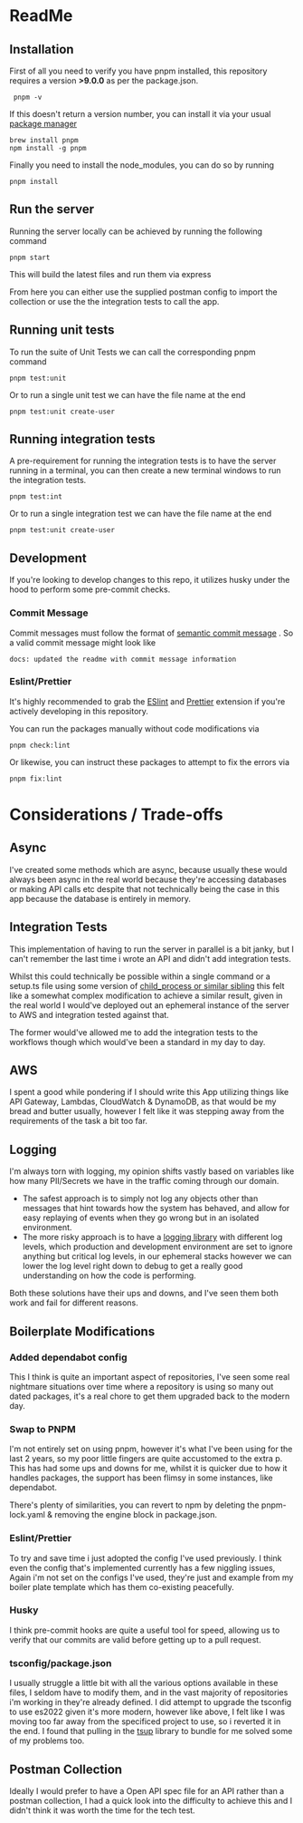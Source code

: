# ReadMe

## Installation

First of all you need to verify you have pnpm installed, this repository requires a version **>9.0.0** as per the package.json.

     pnpm -v

If this doesn't return a version number, you can install it via your usual [package manager ](https://pnpm.io/installation)

    brew install pnpm
    npm install -g pnpm

Finally you need to install the node_modules, you can do so by running

    pnpm install

## Run the server

Running the server locally can be achieved by running the following command

    pnpm start

This will build the latest files and run them via express

From here you can either use the supplied postman config to import the collection or use the the integration tests to call the app.

## Running unit tests

To run the suite of Unit Tests we can call the corresponding pnpm command

    pnpm test:unit

Or to run a single unit test we can have the file name at the end

    pnpm test:unit create-user

## Running integration tests

A pre-requirement for running the integration tests is to have the server running in a terminal, you can then create a new terminal windows to run the integration tests.

    pnpm test:int

Or to run a single integration test we can have the file name at the end

    pnpm test:unit create-user

## Development

If you're looking to develop changes to this repo, it utilizes husky under the hood to perform some pre-commit checks.

### Commit Message

Commit messages must follow the format of [semantic commit message](https://gist.github.com/joshbuchea/6f47e86d2510bce28f8e7f42ae84c716) . So a valid commit message might look like

    docs: updated the readme with commit message information

### Eslint/Prettier

It's highly recommended to grab the [ESlint](https://marketplace.visualstudio.com/items?itemName=dbaeumer.vscode-eslint) and [Prettier](https://marketplace.visualstudio.com/items?itemName=esbenp.prettier-vscode) extension if you're actively developing in this repository.

You can run the packages manually without code modifications via

    pnpm check:lint

Or likewise, you can instruct these packages to attempt to fix the errors via

    pnpm fix:lint

# Considerations / Trade-offs

## Async

I've created some methods which are async, because usually these would always been async in the real world because they're accessing databases or making API calls etc despite that not technically being the case in this app because the database is entirely in memory.

## Integration Tests

This implementation of having to run the server in parallel is a bit janky, but I can't remember the last time i wrote an API and didn't add integration tests.

Whilst this could technically be possible within a single command or a setup.ts file using some version of [child_process or similar sibling](https://nodejs.org/api/child_process.html#child-process) this felt like a somewhat complex modification to achieve a similar result, given in the real world I would've deployed out an ephemeral instance of the server to AWS and integration tested against that.

The former would've allowed me to add the integration tests to the workflows though which would've been a standard in my day to day.

## AWS

I spent a good while pondering if I should write this App utilizing things like API Gateway, Lambdas, CloudWatch & DynamoDB, as that would be my bread and butter usually, however I felt like it was stepping away from the requirements of the task a bit too far.

## Logging

I'm always torn with logging, my opinion shifts vastly based on variables like how many PII/Secrets we have in the traffic coming through our domain.

- The safest approach is to simply not log any objects other than
  messages that hint towards how the system has behaved, and allow for
  easy replaying of events when they go wrong but in an isolated
  environment.
- The more risky approach is to have a [logging library](https://docs.powertools.aws.dev/lambda/typescript/latest/core/logger/) with different log levels, which production and development environment are set to ignore anything but critical log levels, in our ephemeral stacks however we can lower the log level right down to debug to get a really good understanding on how the code is performing.

Both these solutions have their ups and downs, and I've seen them both work and fail for different reasons.

## Boilerplate Modifications

### Added dependabot config

This I think is quite an important aspect of repositories, I've seen some real nightmare situations over time where a repository is using so many out dated packages, it's a real chore to get them upgraded back to the modern day.

### Swap to PNPM

I'm not entirely set on using pnpm, however it's what I've been using for the last 2 years, so my poor little fingers are quite accustomed to the extra p. This has had some ups and downs for me, whilst it is quicker due to how it handles packages, the support has been flimsy in some instances, like dependabot.

There's plenty of similarities, you can revert to npm by deleting the pnpm-lock.yaml & removing the engine block in package.json.

### Eslint/Prettier

To try and save time i just adopted the config I've used previously. I think even the config that's implemented currently has a few niggling issues, Again i'm not set on the configs I've used, they're just and example from my boiler plate template which has them co-existing peacefully.

### Husky

I think pre-commit hooks are quite a useful tool for speed, allowing us to verify that our commits are valid before getting up to a pull request.

### tsconfig/package.json

I usually struggle a little bit with all the various options available in these files, I seldom have to modify them, and in the vast majority of repositories i'm working in they're already defined. I did attempt to upgrade the tsconfig to use es2022 given it's more modern, however like above, I felt like I was moving too far away from the specificed project to use, so i reverted it in the end. I found that pulling in the [tsup](https://github.com/egoist/tsup) library to bundle for me solved some of my problems too.

## Postman Collection

Ideally I would prefer to have a Open API spec file for an API rather than a postman collection, I had a quick look into the difficulty to achieve this and I didn't think it was worth the time for the tech test.
